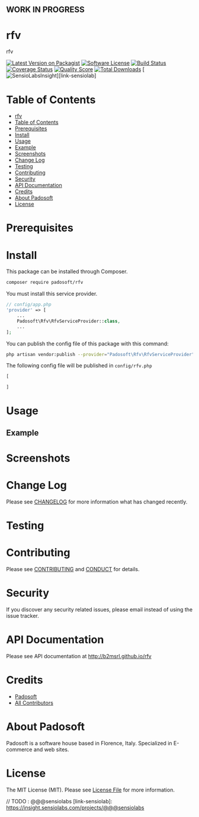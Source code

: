 ## WORK IN PROGRESS
# rfv
rfv

[![Latest Version on Packagist][ico-version]][link-packagist]
[![Software License][ico-license]](LICENSE.md)
[![Build Status][ico-travis]][link-travis]
[![Coverage Status][ico-scrutinizer]][link-scrutinizer]
[![Quality Score][ico-code-quality]][link-code-quality]
[![Total Downloads][ico-downloads]][link-downloads]
[![SensioLabsInsight][ico-sensiolab]][link-sensiolab]

Table of Contents
=================

  * [rfv](#rfv)
  * [Table of Contents](#table-of-contents)
  * [Prerequisites](#prerequisites)
  * [Install](#install)
  * [Usage](#usage)
  * [Example](#example)
  * [Screenshots](#screenshots)
  * [Change Log](#change-log)
  * [Testing](#testing)
  * [Contributing](#contributing)
  * [Security](#security)
  * [API Documentation](#api-documentation)
  * [Credits](#credits)
  * [About Padosoft](#about-padosoft)
  * [License](#license)

# Prerequisites

# Install

This package can be installed through Composer.

``` bash
composer require padosoft/rfv
```
You must install this service provider.

``` php
// config/app.php
'provider' => [
    ...
    Padosoft\Rfv\RfvServiceProvider::class,
    ...
];
```

You can publish the config file of this package with this command:
``` bash
php artisan vendor:publish --provider="Padosoft\Rfv\RfvServiceProvider"
```
The following config file will be published in `config/rfv.php`
``` php
[

]
```

# Usage

## Example

# Screenshots

# Change Log
Please see [CHANGELOG](CHANGELOG.md) for more information what has changed recently.

# Testing

# Contributing

Please see [CONTRIBUTING](CONTRIBUTING.md) and [CONDUCT](CONDUCT.md) for details.

# Security

If you discover any security related issues, please email  instead of using the issue tracker.

# API Documentation

Please see API documentation at http://b2msrl.github.io/rfv

# Credits

- [Padosoft](https://github.com/padosoft)
- [All Contributors](../../contributors)

# About Padosoft
Padosoft is a software house based in Florence, Italy. Specialized in E-commerce and web sites.

# License

The MIT License (MIT). Please see [License File](LICENSE.md) for more information.


[ico-version]: https://img.shields.io/packagist/v/padosoft/rfv.svg?style=flat-square
[ico-license]: https://img.shields.io/badge/license-MIT-brightgreen.svg?style=flat-square
[ico-travis]: https://img.shields.io/travis/padosoft/rfv/master.svg?style=flat-square
[ico-scrutinizer]: https://img.shields.io/scrutinizer/coverage/g/padosoft/rfv.svg?style=flat-square
[ico-code-quality]: https://img.shields.io/scrutinizer/g/padosoft/rfv.svg?style=flat-square
[ico-downloads]: https://img.shields.io/packagist/dt/padosoft/rfv.svg?style=flat-square
[ico-sensiolab]: https://insight.sensiolabs.com/projects/@@@sensiolab/small.png

[link-packagist]: https://packagist.org/packages/padosoft/rfv
[link-travis]: https://travis-ci.org/padosoft/rfv
[link-scrutinizer]: https://scrutinizer-ci.com/g/padosoft/rfv/code-structure
[link-code-quality]: https://scrutinizer-ci.com/g/padosoft/rfv
[link-downloads]: https://packagist.org/packages/padosoft/rfv
// TODO : @@@sensiolabs
[link-sensiolab]: https://insight.sensiolabs.com/projects/@@@sensiolabs
